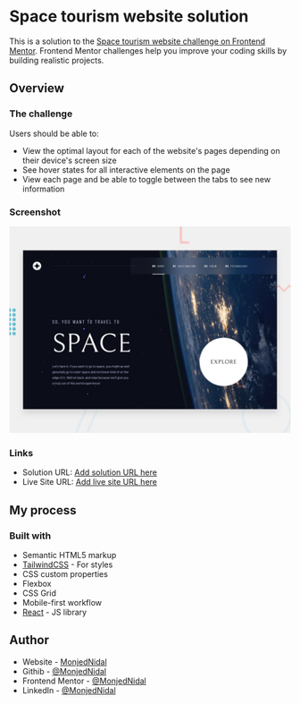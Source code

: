 # Space tourism website solution
  
This is a solution to the [Space tourism website challenge on Frontend Mentor](https://www.frontendmentor.io/challenges/space-tourism-multipage-website-gRWj1URZ3). Frontend Mentor challenges help you improve your coding skills by building realistic projects.

## Overview

### The challenge

Users should be able to:

- View the optimal layout for each of the website's pages depending on their device's screen size
- See hover states for all interactive elements on the page
- View each page and be able to toggle between the tabs to see new information

### Screenshot

![](./preview.jpg)

### Links

- Solution URL: [Add solution URL here](https://your-solution-url.com)
- Live Site URL: [Add live site URL here](https://your-live-site-url.com)

## My process

### Built with

- Semantic HTML5 markup
- [TailwindCSS](https://tailwindcss.com/) - For styles
- CSS custom properties
- Flexbox
- CSS Grid
- Mobile-first workflow
- [React](https://reactjs.org/) - JS library

## Author

- Website - [MonjedNidal](https://monjednidal.netlify.app)
- Githib - [@MonjedNidal](https://github.com/MonjedNidal)
- Frontend Mentor - [@MonjedNidal](https://www.frontendmentor.io/profile/MonjedNidal)
- LinkedIn - [@MonjedNidal](https://www.linkedin.com/in/monjednidal/)
